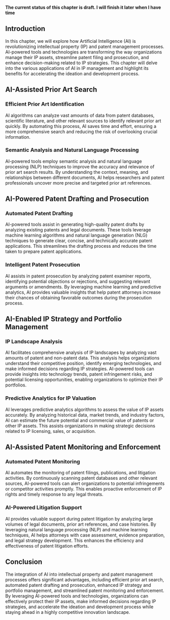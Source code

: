 **The current status of this chapter is draft. I will finish it later when I have time**

Introduction
------------

In this chapter, we will explore how Artificial Intelligence (AI) is revolutionizing intellectual property (IP) and patent management processes. AI-powered tools and technologies are transforming the way organizations manage their IP assets, streamline patent filing and prosecution, and enhance decision-making related to IP strategies. This chapter will delve into the various applications of AI in IP management and highlight its benefits for accelerating the ideation and development process.

AI-Assisted Prior Art Search
----------------------------

### Efficient Prior Art Identification

AI algorithms can analyze vast amounts of data from patent databases, scientific literature, and other relevant sources to identify relevant prior art quickly. By automating this process, AI saves time and effort, ensuring a more comprehensive search and reducing the risk of overlooking crucial information.

### Semantic Analysis and Natural Language Processing

AI-powered tools employ semantic analysis and natural language processing (NLP) techniques to improve the accuracy and relevance of prior art search results. By understanding the context, meaning, and relationships between different documents, AI helps researchers and patent professionals uncover more precise and targeted prior art references.

AI-Powered Patent Drafting and Prosecution
------------------------------------------

### Automated Patent Drafting

AI-powered tools assist in generating high-quality patent drafts by analyzing existing patents and legal documents. These tools leverage machine learning algorithms and natural language generation (NLG) techniques to generate clear, concise, and technically accurate patent applications. This streamlines the drafting process and reduces the time taken to prepare patent applications.

### Intelligent Patent Prosecution

AI assists in patent prosecution by analyzing patent examiner reports, identifying potential objections or rejections, and suggesting relevant arguments or amendments. By leveraging machine learning and predictive analytics, AI provides valuable insights that help patent attorneys increase their chances of obtaining favorable outcomes during the prosecution process.

AI-Enabled IP Strategy and Portfolio Management
-----------------------------------------------

### IP Landscape Analysis

AI facilitates comprehensive analysis of IP landscapes by analyzing vast amounts of patent and non-patent data. This analysis helps organizations understand their competitive position, identify emerging technologies, and make informed decisions regarding IP strategies. AI-powered tools can provide insights into technology trends, patent infringement risks, and potential licensing opportunities, enabling organizations to optimize their IP portfolios.

### Predictive Analytics for IP Valuation

AI leverages predictive analytics algorithms to assess the value of IP assets accurately. By analyzing historical data, market trends, and industry factors, AI can estimate the future potential and commercial value of patents or other IP assets. This assists organizations in making strategic decisions related to IP licensing, sales, or acquisition.

AI-Assisted Patent Monitoring and Enforcement
---------------------------------------------

### Automated Patent Monitoring

AI automates the monitoring of patent filings, publications, and litigation activities. By continuously scanning patent databases and other relevant sources, AI-powered tools can alert organizations to potential infringements or competitor activities promptly. This enables proactive enforcement of IP rights and timely response to any legal threats.

### AI-Powered Litigation Support

AI provides valuable support during patent litigation by analyzing large volumes of legal documents, prior art references, and case histories. By leveraging natural language processing (NLP) and machine learning techniques, AI helps attorneys with case assessment, evidence preparation, and legal strategy development. This enhances the efficiency and effectiveness of patent litigation efforts.

Conclusion
----------

The integration of AI into intellectual property and patent management processes offers significant advantages, including efficient prior art search, automated patent drafting and prosecution, enhanced IP strategy and portfolio management, and streamlined patent monitoring and enforcement. By leveraging AI-powered tools and technologies, organizations can effectively protect their IP assets, make informed decisions regarding IP strategies, and accelerate the ideation and development process while staying ahead in a highly competitive innovation landscape.
